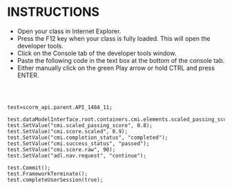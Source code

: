 <h1>INSTRUCTIONS</h1>

<ul>
<li>Open your class in Internet Explorer.</li>
<li>Press the F12 key when your class is fully loaded. This will open the developer tools.</li>
<li>Click on the Console tab of the developer tools window.</li>
<li>Paste the following code in the text box at the bottom of the console tab.</li>
<li>Either manually click on the green Play arrow or hold CTRL and press ENTER.</li>
</ul>

<p><br /></p>

<pre><code>
test=scorm_api.parent.API_1484_11;

test.dataModelInterface.root.containers.cmi.elements.scaled_passing_score.writeable=true;
test.SetValue("cmi.scaled_passing_score", 0.8);
test.SetValue("cmi.score.scaled", 0.9);
test.SetValue("cmi.completion_status", "completed");
test.SetValue("cmi.success_status", "passed");
test.SetValue("cmi.score.raw", 90);
test.SetValue("adl.nav.request", "continue");

test.Commit();
test.FrameworkTerminate();
test.completeUserSession(true);
</code></pre>
